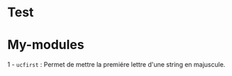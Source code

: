 # Test 



# My-modules

1 - `ucfirst` : Permet de mettre la premiére lettre d'une string en majuscule.